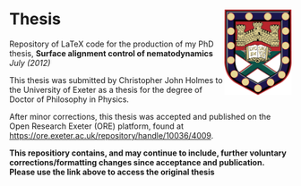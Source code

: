 # Thesis <img src="figures/crest.jpg" align="right" width = 120px/>

Repository of LaTeX code for the production of my PhD thesis, **Surface alignment control of nematodynamics** *July (2012)*

This thesis was submitted by Christopher John Holmes to the University of Exeter as a thesis for the degree of Doctor of Philosophy in Physics.

After minor corrections, this thesis was accepted and published on the Open Research Exeter (ORE) platform, found at <https://ore.exeter.ac.uk/repository/handle/10036/4009>.

**This repositiory contains, and may continue to include, further voluntary corrections/formatting changes since acceptance and publication. Please use the link above to access the original thesis**